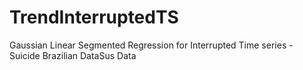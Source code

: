 # TrendInterruptedTS

Gaussian Linear Segmented Regression for Interrupted Time series - Suicide Brazilian DataSus Data
